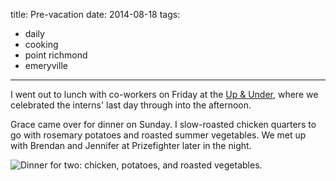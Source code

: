 title: Pre-vacation
date: 2014-08-18
tags:
- daily
- cooking
- point richmond
- emeryville
---

I went out to lunch with co-workers on Friday at the [Up & Under](http://www.theupandunder.com/), where we celebrated the interns' last day through into the afternoon.

Grace came over for dinner on Sunday. I slow-roasted chicken quarters to go with rosemary potatoes and roasted summer vegetables. We met up with Brendan and Jennifer at Prizefighter later in the night.

![Dinner for two: chicken, potatoes, and roasted vegetables.](https://dl.dropbox.com/u/4291520/journal-images/roast-chicken.jpg)
